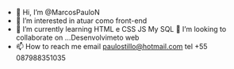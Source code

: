 - 👋 Hi, I’m @MarcosPauloN
- 👀 I’m interested in  atuar como front-end
- 🌱 I’m currently learning  HTML e CSS  JS My SQL 
 💞️ I’m looking to collaborate on ...Desenvolvimeto web
- 📫 How to reach me  email paulostillo@hotmail.com tel +55 087988351035

<!---
MarcosPauloN/MarcosPauloN is a ✨ special ✨ repository because its `README.md` (this file) appears on your GitHub profile.
You can click the Preview link to take a look at your changes.
--->

